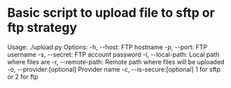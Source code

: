 Basic script to upload file to sftp or ftp strategy
===================================================

Usage:
        ./upload.py <options>
        Options:
            -h, --host: FTP hostname
            -p, --port: FTP username
            -s, --secret: FTP account password
            -l, --local-path: Local path where files are
            -r, --remote-path: Remote path where files will be uploaded
            -o, --provider:[optional] Provider name
            -c, --is-secure:[optional] 1 for sftp or 2 for ftp
